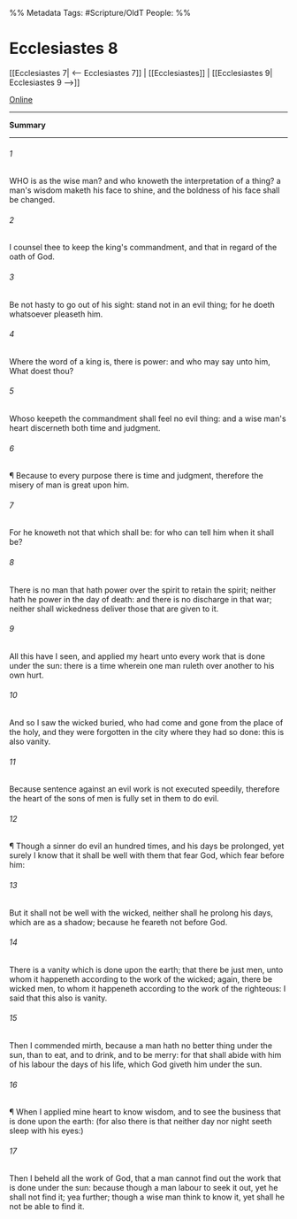 

%% Metadata
Tags: #Scripture/OldT
People: 
%%
# Ecclesiastes 8
[[Ecclesiastes 7| <-- Ecclesiastes 7]] | [[Ecclesiastes]] | [[Ecclesiastes 9| Ecclesiastes 9 -->]]

[Online](https://churchofjesuschrist.org/study/scriptures/ot/eccl/8?lang=eng)

---
__Summary__



---

###### 1
WHO is as the wise man?  and who knoweth the interpretation of a thing?  a man's wisdom maketh his face to shine, and the boldness of his face shall be changed.
###### 2
I counsel thee to keep the king's commandment, and that in regard of the oath of God.
###### 3
Be not hasty to go out of his sight: stand not in an evil thing; for he doeth whatsoever pleaseth him.
###### 4
Where the word of a king is, there is power: and who may say unto him, What doest thou?
###### 5
Whoso keepeth the commandment shall feel no evil thing: and a wise man's heart discerneth both time and judgment.
###### 6
¶ Because to every purpose there is time and judgment, therefore the misery of man is great upon him.
###### 7
For he knoweth not that which shall be: for who can tell him when it shall be?
###### 8
There is no man that hath power over the spirit to retain the spirit; neither hath he power in the day of death: and there is no discharge in that war; neither shall wickedness deliver those that are given to it.
###### 9
All this have I seen, and applied my heart unto every work that is done under the sun: there is a time wherein one man ruleth over another to his own hurt.
###### 10
And so I saw the wicked buried, who had come and gone from the place of the holy, and they were forgotten in the city where they had so done: this is also vanity.
###### 11
Because sentence against an evil work is not executed speedily, therefore the heart of the sons of men is fully set in them to do evil.
###### 12
¶ Though a sinner do evil an hundred times, and his days be prolonged, yet surely I know that it shall be well with them that fear God, which fear before him:
###### 13
But it shall not be well with the wicked, neither shall he prolong his days, which are as a shadow; because he feareth not before God.
###### 14
There is a vanity which is done upon the earth; that there be just men, unto whom it happeneth according to the work of the wicked; again, there be wicked men, to whom it happeneth according to the work of the righteous: I said that this also is vanity.
###### 15
Then I commended mirth, because a man hath no better thing under the sun, than to eat, and to drink, and to be merry: for that shall abide with him of his labour the days of his life, which God giveth him under the sun.
###### 16
¶ When I applied mine heart to know wisdom, and to see the business that is done upon the earth: (for also there is that neither day nor night seeth sleep with his eyes:)
###### 17
Then I beheld all the work of God, that a man cannot find out the work that is done under the sun: because though a man labour to seek it out, yet he shall not find it; yea further; though a wise man think to know it, yet shall he not be able to find it.



